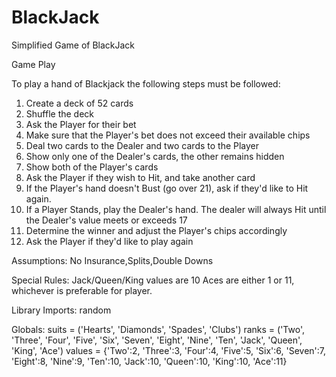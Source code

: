 # BlackJack
 Simplified Game of BlackJack


Game Play

To play a hand of Blackjack the following steps must be followed:

1.  Create a deck of 52 cards
2.  Shuffle the deck
3.  Ask the Player for their bet
4.  Make sure that the Player's bet does not exceed their available chips
5.  Deal two cards to the Dealer and two cards to the Player
6.  Show only one of the Dealer's cards, the other remains hidden
7.  Show both of the Player's cards
8.  Ask the Player if they wish to Hit, and take another card
9.  If the Player's hand doesn't Bust (go over 21), ask if they'd like to Hit again.
10. If a Player Stands, play the Dealer's hand. The dealer will always Hit until the Dealer's value meets or exceeds 17
12. Determine the winner and adjust the Player's chips accordingly
13. Ask the Player if they'd like to play again

Assumptions:
No Insurance,Splits,Double Downs

Special Rules:
Jack/Queen/King values are 10
Aces are either 1 or 11, whichever is preferable for player.


Library Imports:
random

Globals:
suits = ('Hearts', 'Diamonds', 'Spades', 'Clubs')
ranks = ('Two', 'Three', 'Four', 'Five', 'Six', 'Seven', 'Eight', 'Nine', 'Ten', 'Jack', 'Queen', 'King', 'Ace')
values = {'Two':2, 'Three':3, 'Four':4, 'Five':5, 'Six':6, 'Seven':7, 'Eight':8, 'Nine':9, 'Ten':10, 'Jack':10,
         'Queen':10, 'King':10, 'Ace':11}



